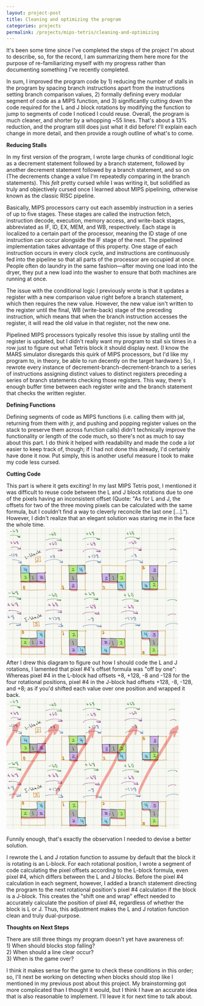 ```yaml
---
layout: project-post
title: Cleaning and optimizing the program
categories: projects
permalink: /projects/mips-tetris/cleaning-and-optimizing
---
```

<!--Initial post date: 06.26.25-->
It's been some time since I've completed the steps of the project I'm about to describe, so, for the record, I am summarizing them here more for the purpose of re-familiarizing myself with my progress rather than documenting something I've recently completed.

In sum, I improved the program code by 1) reducing the number of stalls in the program by spacing branch instructions apart from the instructions setting branch comparison values, 2) formally defining every modular segment of code as a MIPS function, and 3) significantly cutting down the code required for the L and J block rotations by modifying the function to jump to segments of code I noticed I could reuse. Overall, the program is much cleaner, and shorter by a whopping ~55 lines. That's about a 13% reduction, and the program still does just what it did before! I'll explain each change in more detail, and then provide a rough outline of what's to come.

<b>Reducing Stalls</b>

In my first version of the program, I wrote large chunks of conditional logic as a decrement statement followed by a branch statement, followed by another decrement statement followed by a branch statement, and so on (The decrements change a value I'm repeatedly comparing in the branch statements).
This <i>felt</i> pretty cursed while I was writing it, but solidified as truly and objectively cursed once I learned about MIPS pipelining, otherwise known as the classic RISC pipeline.

Basically, MIPS processors carry out each assembly instruction in a series of up to five stages. These stages are called the instruction fetch, instruction decode, execution, memory access, and write-back stages, abbreviated as IF, ID, EX, MEM, and WB, respectively. Each stage is localized to a certain part of the processor, meaning the ID stage of one instruction can occur alongside the IF stage of the next. The pipelined implementation takes advantage of this property. One stage of each instruction occurs in every clock cycle, and instructions are continuously fed into the pipeline so that all parts of the processor are occupied at once. People often do laundry in the same fashion—after moving one load into the dryer, they put a new load into the washer to ensure that both machines are running at once.

The issue with the conditional logic I previously wrote is that it updates a register with a new comparison value right before a branch statement, which then requires the new value. However, the new value isn't written to the register until the final, WB (write-back) stage of the preceding instruction, which means that when the branch instruction accesses the register, it will read the old value in that register, not the new one.

Pipelined MIPS processors typically resolve this issue by stalling until the register is updated, but I didn't really want my program to stall six times in a row just to figure out what Tetris block it should display next. (I know the MARS simulator disregards this quirk of MIPS processors, but I'd like my program to, in theory, be able to run decently on the target hardware.) So, I rewrote every instance of decrement-branch-decrement-branch to a series of instructions assigning distinct values to distinct registers preceding a series of branch statements checking those registers. This way, there's enough buffer time between each register write and the branch statement that checks the written register.

<b>Defining Functions</b>

Defining segments of code as MIPS functions (i.e. calling them with jal, returning from them with jr, and pushing and popping register values on the stack to preserve them across function calls) didn't technically improve the functionality or length of the code much, so there's not as much to say about this part. I do think it helped with readability and made the code a <i>lot</i> easier to keep track of, though; if I had not done this already, I'd certainly have done it now. Put simply, this is another useful measure I took to make my code less cursed.

<b>Cutting Code</b>

This part is where it gets exciting! In my last MIPS Tetris post, I mentioned it was difficult to reuse code between the L and J block rotations due to one of the pixels having an inconsistent offset (Quote: "As for L and J, the offsets for two of the three moving pixels can be calculated with the same formula, but I couldn’t find a way to cleverly reconcile the last one [...]."). However, I didn't realize that an elegant solution was staring me in the face the whole time.
<br><img src="/images/for-posts/L_and_J_1.jpg" width="450px">
<br>After I drew this diagram to figure out how I should code the L and J rotations, I lamented that pixel #4's offset formula was "off by one": Whereas pixel #4 in the L-block had offsets +8, +128, -8 and -128 for the four rotational positions, pixel #4 in the J-block had offsets +128, -8, -128, and +8; as if you'd shifted each value over one position and wrapped it back.
<br><img src="/images/for-posts/L_and_J_2.jpg" width="455px">

Funnily enough, that's exactly the observation I needed to devise a better solution.

I rewrote the L and J rotation function to assume by default that the block it is rotating is an L-block. For each rotational position, I wrote a segment of code calculating the pixel offsets according to the L-block formula, even pixel #4, which differs between the L and J blocks. Before the pixel #4 calculation in each segment, however, I added a branch statement directing the program to the next rotational position's pixel #4 calculation if the block is a J-block. This creates the "shift one and wrap" effect needed to accurately calculate the position of pixel #4, regardless of whether the block is L or J. Thus, this adjustment makes the L and J rotation function clean and truly dual-purpose.

<b>Thoughts on Next Steps</b>

There are still three things my program doesn't yet have awareness of:
<br>1) When should blocks stop falling?
<br>2) When should a line clear occur?
<br>3) When is the game over? 

I think it makes sense for the game to check these conditions in this order; so, I'll next be working on detecting when blocks should stop like I mentioned in my previous post about this project. My brainstorming got more complicated than I thought it would, but I think I have an accurate idea that is also reasonable to implement. I'll leave it for next time to talk about.